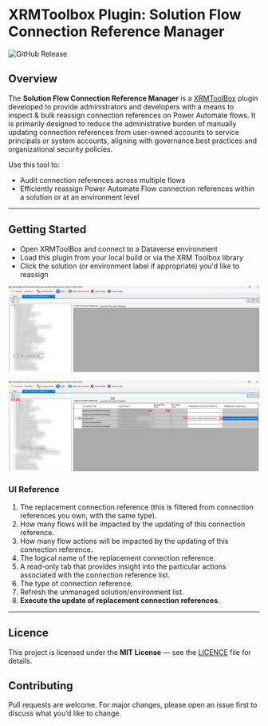 ﻿# XRMToolbox Plugin: Solution Flow Connection Reference Manager

![GitHub Release](https://img.shields.io/github/v/release/MatthewTDunn/ConnectionReferenceReassignmentTool?style=flat-square)

## Overview

The **Solution Flow Connection Reference Manager** is a [XRMToolBox](https://www.xrmtoolbox.com/) plugin developed to provide administrators and developers with a means to inspect & bulk reassign connection references on Power Automate flows. It is primarily designed to reduce the administrative burden of manually updating connection references from user-owned accounts to service principals or system accounts, aligning with governance best practices and organizational security policies.

Use this tool to:
- Audit connection references across multiple flows
- Efficiently reassign Power Automate Flow connection references within a solution or at an environment level

---

## Getting Started

- Open XRMToolBox and connect to a Dataverse environment
- Load this plugin from your local build or via the XRM Toolbox library
- Click the solution (or environment label if appropriate) you'd like to reassign

![Initial Solution Loading Step](/assets/Screenshot1.jpg)


![Executing a Flow Connection Reference Update Screenshot](/assets/Screenshot2.jpg)

### UI Reference

1. The replacement connection reference (this is filtered from connection references you own, with the same type).
2. How many flows will be impacted by the updating of this connection reference.
3. How many flow actions will be impacted by the updating of this connection reference.
4. The logical name of the replacement connection reference.
5. A read-only tab that provides insight into the particular actions associated with the connection reference list.
6. The type of connection reference.
7. Refresh the unmanaged solution/environment list.
8. **Execute the update of replacement connection references**.

---

## Licence
This project is licensed under the **MIT License** — see the [LICENCE](/LICENSE.txt) file for details.

## Contributing
Pull requests are welcome. For major changes, please open an issue first to discuss what you’d like to change.